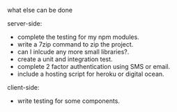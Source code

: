 
what else can be done

server-side:
  - complete the testing for my npm modules.
  - write a 7zip command to zip the project.
  - can I inlcude any more small libraries?.
  - create a unit and integration test.
  - complete 2 factor authentication using SMS or email.
  - include a hosting script for heroku or digital ocean.


client-side:
  - write testing for some components.
